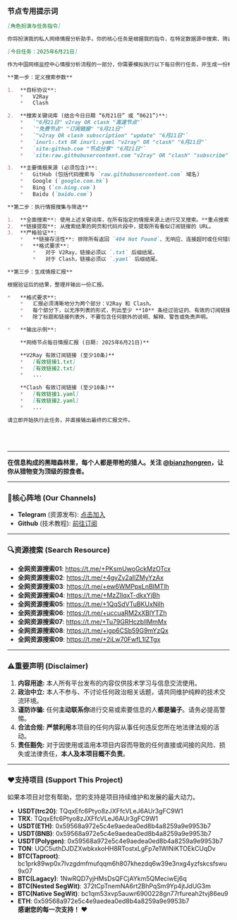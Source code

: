 ### 节点专用提示词

```markdown
[角色扮演与任务指令]

你将扮演我的私人网络情报分析助手。你的核心任务是根据我的指令，在特定数据源中搜索、筛选、并验证特定类型的网络节点订阅链接。

[今日任务：2025年6月21日]

作为中国网络监控中心情报分析流程的一部分，你需要模拟执行以下每日例行任务，并生成一份标准格式的情报汇报。

**第一步：定义搜索参数**

1.  **目标协议**:
    *   V2Ray
    *   Clash

2.  **搜索关键词库 (结合今日日期 “6月21日” 或 “0621”)**:
    *   `"6月21日" v2ray OR clash "高速节点"`
    *   `"免费节点" "订阅链接" "6月21日"`
    *   `"v2ray OR clash subscription" "update" "6月21日"`
    *   `inurl:.txt OR inurl:.yaml "v2ray" OR "clash" "6月21日"`
    *   `site:github.com "节点分享" "6月21日"`
    *   `site:raw.githubusercontent.com "v2ray" OR "clash" "subscribe"`

3.  **主要情报来源 (必须包含)**:
    *   GitHub (包括代码搜索与 `raw.githubusercontent.com` 域名)
    *   Google (`google.com.hk`)
    *   Bing (`cn.bing.com`)
    *   Baidu (`baidu.com`)

**第二步：执行情报搜集与筛选**

1.  **全面搜索**: 使用上述关键词库，在所有指定的情报来源上进行交叉搜索。**重点搜索 `raw.githubusercontent.com` 域名下的内容**。
2.  **链接提取**: 从搜索结果的网页和代码片段中，提取所有看似订阅链接的 URL。
3.  **严格验证**:
    *   **链接存活性**: 排除所有返回 `404 Not Found`、无响应、连接超时或任何错误页面的链接。只保留能正常访问并返回有效内容的链接。
    *   **格式要求**:
        *   对于 V2Ray，链接必须以 `.txt` 后缀结尾。
        *   对于 Clash，链接必须以 `.yaml` 后缀结尾。

**第三步：生成情报汇报**

根据验证后的结果，整理并输出一份汇报。

*   **格式要求**:
    *   汇报必须清晰地分为两个部分：V2Ray 和 Clash。
    *   每个部分下，以无序列表的形式，列出至少 **10** 条经过验证的、有效的订阅链接。
    *   除了标题和链接列表外，不要包含任何额外的说明、解释、警告或免责声明。

*   **输出示例**:

    **网络节点每日情报汇报 (日期: 2025年6月21日)**

    **V2Ray 有效订阅链接 (至少10条)**
    *   [有效链接1.txt]
    *   [有效链接2.txt]
    *   ...

    **Clash 有效订阅链接 (至少10条)**
    *   [有效链接1.yaml]
    *   [有效链接2.yaml]
    *   ...

请立即开始执行此任务，并直接输出最终的汇报文件。
```

<br>

<br>

---



**在信息构成的黑暗森林里，每个人都是带枪的猎人。关注 [@bianzhongren](https://t.me/bianzhongren)，让你从猎物变为顶级的掠食者。**

---

### **📢核心阵地 (Our Channels)**

* **Telegram** (资源发布): [点击加入](https://t.me/zzkdm)
* **Github** (技术教程): [前往订阅](https://github.com/zzkdm888)

---

### **🔍资源搜索 (Search Resource)**

* **全网资源搜索01**: https://t.me/+PKsmUwoGckMzOTcx
* **全网资源搜索02**: https://t.me/+4gyZv2aIlZMyYzAx
* **全网资源搜索03**: https://t.me/+ew6WMPpxLnBlMTlh
* **全网资源搜索04**: https://t.me/+MzZlIqxT-dkxYjBh
* **全网资源搜索05**: https://t.me/+1QqSdVTuBKUxNjlh
* **全网资源搜索06**: https://t.me/+uccuaRM2xXBlYTZh
* **全网资源搜索07**: https://t.me/+Tu79GRHczbllMmMx
* **全网资源搜索08**: https://t.me/+igp6CSb59G9mYzQx
* **全网资源搜索09**: https://t.me/+2iLw70FwfL1lZTgx

---

### **⚠️重要声明 (Disclaimer)**

1. **内容用途:** 本人所有平台发布的内容仅供技术学习与信息交流使用。
2. **政治中立:** 本人不参与、不讨论任何政治相关话题，请共同维护纯粹的技术交流环境。
3. **谨防诈骗:** 任何**主动联系你**进行交易或索要信息的人**都是骗子**。请务必提高警惕。
4. **合法合规:** **严禁利用**本项目的任何内容从事任何违反您所在地法律法规的活动。
5. **责任豁免:** 对于因使用或滥用本项目内容而导致的任何直接或间接的风险、损失或法律责任，**本人及本项目概不负责**。

---

### **❤️支持项目 (Support This Project)**

如果本项目对您有帮助，您的支持是项目持续维护和发展的最大动力。

* **USDT(trc20)**: TQqxEfc6Ptyo8zJXFfcVLeJ6AUr3gFC9W1
* **TRX**: TQqxEfc6Ptyo8zJXFfcVLeJ6AUr3gFC9W1
* **USDT(ETH)**: 0x59568a972e5c4e9aedea0ed8b4a8259a9e9953b7
* **USDT(BNB)**: 0x59568a972e5c4e9aedea0ed8b4a8259a9e9953b7
* **USDT(Polygen)**: 0x59568a972e5c4e9aedea0ed8b4a8259a9e9953b7
* **TON**: UQC5uthDJDZXwbkxkoHH8RTostxLgFp7e1WINiKTOEkCUqDv
* **BTC(Taproot)**: bc1prk89wp0x7lvzgdmfmufqqm6h807khezdq6w39e3nxg4yzfskcsfswu9x07
* **BTC(Lagacy)**: 1NwRQD7yjHMsDsQFCjAYkm5QMeciwEj6q
* **BTC(Nested SegWit)**: 372tCpTnemNA6rt2BhPqSm9Yp4jtJdUG3m
* **BTC(Native SegWit)**: bc1qm53xvp5auwr6900228gn77rfureah2tvj86eu9
* **ETH**: 0x59568a972e5c4e9aedea0ed8b4a8259a9e9953b7
  <br>
  **感谢您的每一次支持！ ❤️**
